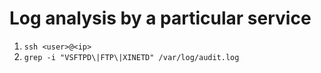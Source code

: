 # Log analysis by a particular service

1. `ssh <user>@<ip>`
2. `grep -i "VSFTPD\|FTP\|XINETD" /var/log/audit.log`
